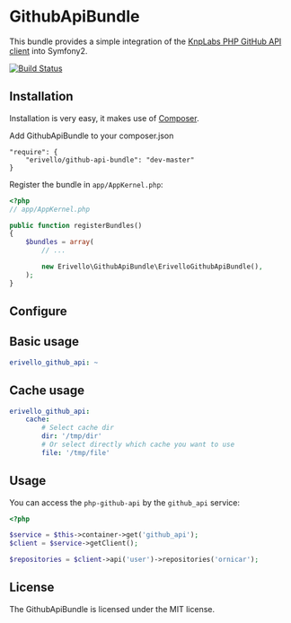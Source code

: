 GithubApiBundle
===================

This bundle provides a simple integration of the [KnpLabs PHP GitHub API client][1] into Symfony2.

[![Build Status](https://travis-ci.org/erivello/GithubApiBundle.png)](https://travis-ci.org/erivello/GithubApiBundle)

Installation
------------

Installation is very easy, it makes use of [Composer][2].

Add GithubApiBundle to your composer.json

    "require": {
        "erivello/github-api-bundle": "dev-master"
    }

Register the bundle in `app/AppKernel.php`:

``` php
<?php
// app/AppKernel.php

public function registerBundles()
{
    $bundles = array(
        // ...

        new Erivello\GithubApiBundle\ErivelloGithubApiBundle(),
    );
}
```

Configure
---------

## Basic usage

``` yaml
erivello_github_api: ~
```

## Cache usage

``` yaml
erivello_github_api:
    cache:
        # Select cache dir
        dir: '/tmp/dir'
        # Or select directly which cache you want to use
        file: '/tmp/file'
```

Usage
-----

You can access the `php-github-api` by the `github_api` service:

``` php
<?php

$service = $this->container->get('github_api');
$client = $service->getClient();

$repositories = $client->api('user')->repositories('ornicar');
```

License
-------

The GithubApiBundle is licensed under the MIT license.

[1]: https://github.com/KnpLabs/php-github-api
[2]: http://getcomposer.org/